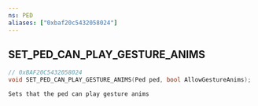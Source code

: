 ```yaml
---
ns: PED
aliases: ["0xbaf20c5432058024"]
---
```

## SET_PED_CAN_PLAY_GESTURE_ANIMS

```c
// 0xBAF20C5432058024
void SET_PED_CAN_PLAY_GESTURE_ANIMS(Ped ped, bool AllowGestureAnims);
```

```
Sets that the ped can play gesture anims
```

